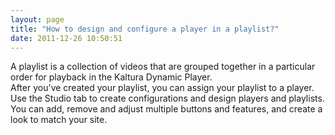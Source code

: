 ```yaml
---
layout: page
title: "How to design and configure a player in a playlist?"
date: 2011-12-26 10:50:51
---
```


A playlist is a collection of videos that are grouped together in a particular order for playback in the Kaltura Dynamic Player.   
After you've created your playlist, you can assign your playlist to a player.   
Use the Studio tab to create configurations and design players and playlists.   
You can add, remove and adjust multiple buttons and features, and create a look to match your site.